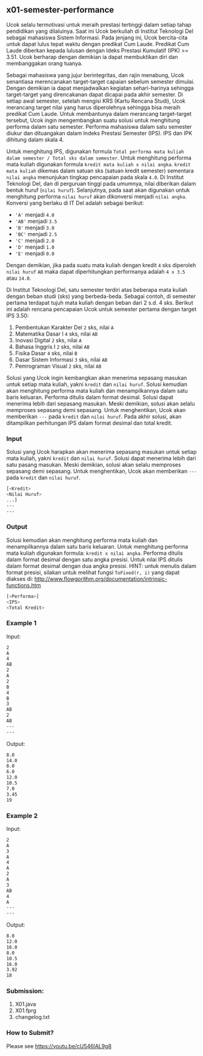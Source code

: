 ## x01-semester-performance

Ucok selalu termotivasi untuk meraih prestasi tertinggi dalam setiap tahap pendidikan yang dilaluinya. Saat ini Ucok berkuliah di Institut Teknologi Del sebagai mahasiswa Sistem Informasi. Pada jenjang ini, Ucok bercita-cita untuk dapat lulus tepat waktu dengan predikat Cum Laude. Predikat Cum Laude diberkan kepada lulusan dengan Ideks Prestasi Kumulatif (IPK) >= 3.51. Ucok berharap dengan demikian ia dapat membuktikan diri dan membanggakan orang tuanya.

Sebagai mahasiswa yang jujur berintegritas, dan rajin menabung, Ucok senantiasa merencanakan target-target capaian sebelum semester dimulai. Dengan demikian ia dapat menjadwalkan kegiatan sehari-harinya sehingga target-target yang direncakanan dapat dicapai pada akhir semester. Di setiap awal semester, setelah mengisi KRS (Kartu Rencana Studi), Ucok merancang target nilai yang harus diperolehnya sehingga bisa meraih predikat Cum Laude. Untuk membantunya dalam merancang target-target tersebut, Ucok ingin mengembangkan suatu solusi untuk menghitung performa dalam satu semester. Performa mahasiswa dalam satu semester diukur dan dituangakan dalam Indeks Prestasi Semester (IPS). IPS dan IPK dihitung dalam skala 4.

Untuk menghitung IPS, digunakan formula ```Total performa mata kuliah dalam semester / Total sks dalam semester```. Untuk menghitung performa mata kuliah digunakan formula ```kredit mata kuliah x nilai angka```. ```kredit mata kuliah``` dikemas dalam satuan sks (satuan kredit semester) sementara ```nilai angka``` menunjukan tingkap pencapaian pada skala ```4.0```. Di Institut Teknologi Del, dan di perguruan tinggi pada umumnya, nilai diberikan dalam bentuk huruf (```nilai huruf```). Selanjutnya, pada saat akan digunakan untuk menghitung performa ```nilai huruf``` akan dikonversi menjadi ```nilai angka```. Konversi yang berlaku di IT Del adalah sebagai berikut:
- ```'A'```  menjadi ```4.0```
- ```'AB'``` menjadi ```3.5```
- ```'B'```  menjadi ```3.0```
- ```'BC'``` menjadi ```2.5```
- ```'C'```  menjadi ```2.0```
- ```'D'```  menjadi ```1.0```
- ```'E'```  menjadi ```0.0```

Dengan demikian, jika pada suatu mata kuliah dengan kredit ```4``` sks diperoleh ```nilai huruf``` ```AB``` maka dapat diperhitungkan performanya adalah ```4 x 3.5``` atau ```14.0```.

Di Institut Teknologi Del, satu semester terdiri atas beberapa mata kuliah dengan beban studi (sks) yang berbeda-beda. Sebagai contoh, di semester pertama terdapat tujuh mata kuliah dengan beban dari 2 s.d. 4 sks. Berikut ini adalah rencana pencapaian Ucok untuk semester pertama dengan target IPS 3.50:
1. Pembentukan Karakter Del ```2``` sks, nilai ```A```
2. Matematika Dasar I ```4``` sks, nilai ```AB```
3. Inovasi Digital ```2``` sks, nilai ```A```
4. Bahasa Inggris I ```2``` sks, nilai ```AB```
5. Fisika Dasar ```4``` sks, nilai ```B```
6. Dasar Sistem Informasi ```3``` sks, nilai ```AB```
7. Pemrograman Visual ```2``` sks, nilai ```AB```

Solusi yang Ucok ingin kembangkan akan menerima sepasang masukan untuk setiap mata kuliah, yakni ```kredit``` dan ```nilai huruf```. Solusi kemudian akan menghitung performa mata kuliah dan menampilkannya dalam satu baris keluaran. Performa ditulis dalam format desimal. Solusi dapat menerima lebih dari sepasang masukan. Meski demikian, solusi akan selalu memproses sepasang demi sepasang. Untuk menghentikan, Ucok akan memberikan ```---``` pada ```kredit``` dan ```nilai huruf```. Pada akhir solusi, akan ditampilkan perhitungan IPS dalam format desimal dan total kredit.

### Input

Solusi yang Ucok harapkan akan menerima sepasang masukan untuk setiap mata kuliah, yakni ```kredit``` dan ```nilai huruf```. Solusi dapat menerima lebih dari satu pasang masukan. Meski demikian, solusi akan selalu memproses sepasang demi sepasang. Untuk menghentikan, Ucok akan memberikan ```---``` pada ```kredit``` dan ```nilai huruf```.
```sh
[<Kredit>
<Nilai Huruf>
...]
---
---

```

### Output

Solusi kemudian akan menghitung performa mata kuliah dan menampilkannya dalam satu baris keluaran. Untuk menghitung performa mata kuliah digunakan formula: ```kredit x nilai angka```. Performa ditulis dalam format desimal dengan satu angka presisi. Untuk nilai IPS ditulis dalam format desimal dengan dua angka presisi.
HINT: untuk menulis dalam format presisi, silakan untuk melihat fungsi ```ToFixed(r, i)``` yang dapat diakses di:
http://www.flowgorithm.org/documentation/intrinsic-functions.htm
```sh
[<Performa>]
<IPS>
<Total Kredit>

```

### Example 1

Input:
```sh
2
A
4
AB
2
A
2
B
4
B
3
AB
2
AB
---
---

```

Output:
```sh
8.0
14.0
8.0
6.0
12.0
10.5
7.0
3.45
19

```

### Example 2

Input:
```sh
2
A
3
A
4
A
2
A
3
AB
4
A
---
---

```

Output:
```sh
8.0
12.0
16.0
8.0
10.5
16.0
3.92
18

```


### Submission:

1. X01.java
2. X01.fprg
3. changelog.txt

### How to Submit?

Please see https://youtu.be/cU546lAL9g8